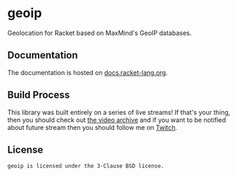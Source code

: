 # geoip

Geolocation for Racket based on MaxMind's GeoIP databases.


## Documentation

The documentation is hosted on [docs.racket-lang.org][docs].


## Build Process

This library was built entirely on a series of live streams!  If
that's your thing, then you should check out [the video archive] and
if you want to be notified about future stream then you should follow
me on [Twitch].

[the video archive]: https://www.youtube.com/playlist?list=PLNLLd8yFpp6VAswHtM6oUsjFykHEva4-G
[Twitch]: https://twitch.tv/popabogdanp


## License

    geoip is licensed under the 3-Clause BSD license.


[docs]: http://docs.racket-lang.org/geoip/index.html
